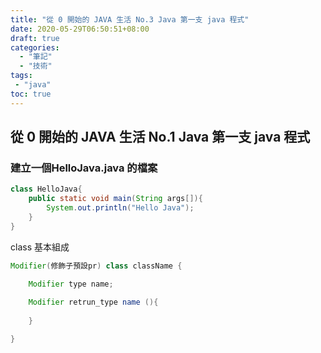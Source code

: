 ```yaml
---
title: "從 0 開始的 JAVA 生活 No.3 Java 第一支 java 程式"
date: 2020-05-29T06:50:51+08:00
draft: true
categories:
  - "筆記"
  - "技術"
tags:
 - "java"
toc: true
---
```


##  從 0 開始的 JAVA 生活 No.1 Java 第一支 java 程式
<!--more-->

### 建立一個HelloJava.java 的檔案

```java
class HelloJava{
    public static void main(String args[]){
        System.out.println("Hello Java");
    }
}
```

class 基本組成

```java
Modifier(修飾子預設pr) class className {

	Modifier type name;
    
    Modifier retrun_type name (){
        
    }

}
```





